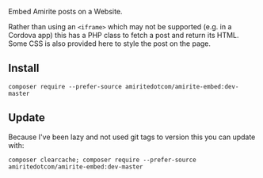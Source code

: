 Embed Amirite posts on a Website.

Rather than using an `<iframe>` which may not be supported (e.g. in a Cordova app) this has a PHP class to fetch a post and return its HTML. Some CSS is also provided here to style the post on the page.

## Install
    composer require --prefer-source amiritedotcom/amirite-embed:dev-master
    
## Update
Because I've been lazy and not used git tags to version this you can update with:

    composer clearcache; composer require --prefer-source amiritedotcom/amirite-embed:dev-master    
